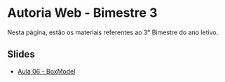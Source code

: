 # Autoria Web - Bimestre 3

Nesta página, estão os materiais referentes ao 3° Bimestre do ano letivo.

## Slides

- [Aula 06 - BoxModel]()
